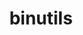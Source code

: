 ---
permalink: /engineering/projects/binutils/
project_link_name: binutils
project_maintainers: ''
project_stats: 'true'
project_url: n/a
title: binutils
display: "false"
---